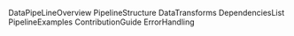 DataPipeLineOverview
PipelineStructure
DataTransforms
DependenciesList
PipelineExamples
ContributionGuide
ErrorHandling
